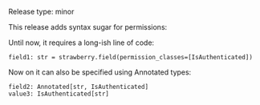 Release type: minor

This release adds syntax sugar for permissions:

Until now, it requires a long-ish line of code:

```
field1: str = strawberry.field(permission_classes=[IsAuthenticated])
```

Now on it can also be specified using Annotated types:

```
field2: Annotated[str, IsAuthenticated]
value3: IsAuthenticated[str]
```
